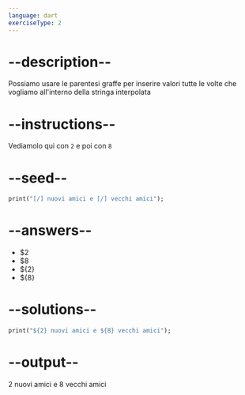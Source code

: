 ```yaml
---
language: dart
exerciseType: 2
---
```


# --description--

Possiamo usare le parentesi graffe per inserire valori tutte le volte che vogliamo all'interno della stringa interpolata

# --instructions--

Vediamolo qui con `2` e poi con `8`

# --seed--

```dart
print("[/] nuovi amici e [/] vecchi amici");
```

# --answers--

- $2
- $8
- ${2}
- ${8}

# --solutions--

```dart
print("${2} nuovi amici e ${8} vecchi amici");
```

# --output--

2 nuovi amici e 8 vecchi amici
